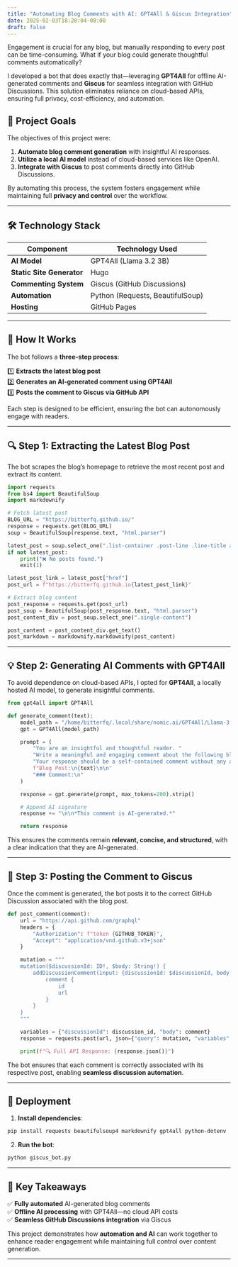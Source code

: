 ```yaml
---
title: "Automating Blog Comments with AI: GPT4All & Giscus Integration"
date: 2025-02-03T18:28:04-08:00
draft: false
---
```


Engagement is crucial for any blog, but manually responding to every post can be time-consuming. What if your blog could generate thoughtful comments automatically? 

I developed a bot that does exactly that—leveraging **GPT4All** for offline AI-generated comments and **Giscus** for seamless integration with GitHub Discussions. This solution eliminates reliance on cloud-based APIs, ensuring full privacy, cost-efficiency, and automation.

<!--more-->

## **🎯 Project Goals**

The objectives of this project were:
1. **Automate blog comment generation** with insightful AI responses.
2. **Utilize a local AI model** instead of cloud-based services like OpenAI.
3. **Integrate with Giscus** to post comments directly into GitHub Discussions.

By automating this process, the system fosters engagement while maintaining full **privacy and control** over the workflow.

---

## **🛠️ Technology Stack**

| Component             | Technology Used        |
|----------------------|----------------------|
| **AI Model**        | GPT4All (Llama 3.2 3B) |
| **Static Site Generator** | Hugo |
| **Commenting System** | Giscus (GitHub Discussions) |
| **Automation**      | Python (Requests, BeautifulSoup) |
| **Hosting**         | GitHub Pages |

---

## **📌 How It Works**

The bot follows a **three-step process**:

1️⃣ **Extracts the latest blog post**  
2️⃣ **Generates an AI-generated comment using GPT4All**  
3️⃣ **Posts the comment to Giscus via GitHub API**  

Each step is designed to be efficient, ensuring the bot can autonomously engage with readers.

---

## **🔍 Step 1: Extracting the Latest Blog Post**

The bot scrapes the blog’s homepage to retrieve the most recent post and extract its content.

```python
import requests
from bs4 import BeautifulSoup
import markdownify

# Fetch latest post
BLOG_URL = "https://bitterfq.github.io/"
response = requests.get(BLOG_URL)
soup = BeautifulSoup(response.text, "html.parser")

latest_post = soup.select_one(".list-container .post-line .line-title a")
if not latest_post:
    print("❌ No posts found.")
    exit(1)

latest_post_link = latest_post["href"]
post_url = f"https://bitterfq.github.io{latest_post_link}"

# Extract blog content
post_response = requests.get(post_url)
post_soup = BeautifulSoup(post_response.text, "html.parser")
post_content_div = post_soup.select_one(".single-content")

post_content = post_content_div.get_text()
post_markdown = markdownify.markdownify(post_content)
```

---

## **💡 Step 2: Generating AI Comments with GPT4All**

To avoid dependence on cloud-based APIs, I opted for **GPT4All**, a locally hosted AI model, to generate insightful comments.

```python
from gpt4all import GPT4All

def generate_comment(text):
    model_path = "/home/bitterfq/.local/share/nomic.ai/GPT4All/Llama-3.2-3B-Instruct-Q4_0.gguf"
    gpt = GPT4All(model_path)

    prompt = (
        "You are an insightful and thoughtful reader. "
        "Write a meaningful and engaging comment about the following blog post. "
        "Your response should be a self-contained comment without any additional text.\n\n"
        f"Blog Post:\n{text}\n\n"
        "### Comment:\n"
    )

    response = gpt.generate(prompt, max_tokens=200).strip()

    # Append AI signature
    response += "\n\n*This comment is AI-generated.*"

    return response
```

This ensures the comments remain **relevant, concise, and structured**, with a clear indication that they are AI-generated.

---

## **📌 Step 3: Posting the Comment to Giscus**

Once the comment is generated, the bot posts it to the correct GitHub Discussion associated with the blog post.

```python
def post_comment(comment):
    url = "https://api.github.com/graphql"
    headers = {
        "Authorization": f"token {GITHUB_TOKEN}",
        "Accept": "application/vnd.github.v3+json"
    }

    mutation = """
    mutation($discussionId: ID!, $body: String!) {
        addDiscussionComment(input: {discussionId: $discussionId, body: $body}) {
            comment {
                id
                url
            }
        }
    }
    """

    variables = {"discussionId": discussion_id, "body": comment}
    response = requests.post(url, json={"query": mutation, "variables": variables}, headers=headers)

    print(f"🔍 Full API Response: {response.json()}")
```

The bot ensures that each comment is correctly associated with its respective post, enabling **seamless discussion automation**.

---

## **🚀 Deployment**

1. **Install dependencies**:
```bash
pip install requests beautifulsoup4 markdownify gpt4all python-dotenv
```

2. **Run the bot**:
```bash
python giscus_bot.py
```

---

## **🎉 Key Takeaways**

✅ **Fully automated** AI-generated blog comments  
✅ **Offline AI processing** with GPT4All—no cloud API costs  
✅ **Seamless GitHub Discussions integration** via Giscus  

This project demonstrates how **automation and AI** can work together to enhance reader engagement while maintaining full control over content generation.

---
